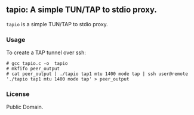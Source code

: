 tapio: A simple TUN/TAP to stdio proxy.
---
`tapio` is a simple TUN/TAP to stdio proxy.

### Usage

To create a TAP tunnel over ssh:

```
# gcc tapio.c -o  tapio
# mkfifo peer_output
# cat peer_output | ./tapio tap1 mtu 1400 mode tap | ssh user@remote './tapio tap1 mtu 1400 mode tap' > peer_output
```

### License

Public Domain.

